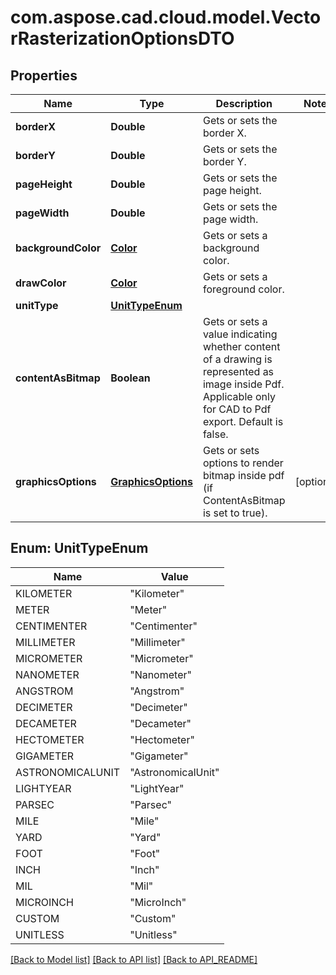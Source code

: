 
# com.aspose.cad.cloud.model.VectorRasterizationOptionsDTO

## Properties
Name | Type | Description | Notes
------------ | ------------- | ------------- | -------------
**borderX** | **Double** | Gets or sets the border X. | 
**borderY** | **Double** | Gets or sets the border Y. | 
**pageHeight** | **Double** | Gets or sets the page height. | 
**pageWidth** | **Double** | Gets or sets the page width. | 
**backgroundColor** | [**Color**](Color.md) | Gets or sets a background color. | 
**drawColor** | [**Color**](Color.md) | Gets or sets a foreground color. | 
**unitType** | [**UnitTypeEnum**](#UnitTypeEnum) |  | 
**contentAsBitmap** | **Boolean** | Gets or sets a value indicating whether content of a drawing is represented as image inside Pdf. Applicable only for CAD to Pdf export. Default is false. | 
**graphicsOptions** | [**GraphicsOptions**](GraphicsOptions.md) | Gets or sets options to render bitmap inside pdf (if ContentAsBitmap is set to true). |  [optional]


<a name="UnitTypeEnum"></a>
## Enum: UnitTypeEnum
Name | Value
---- | -----
KILOMETER | &quot;Kilometer&quot;
METER | &quot;Meter&quot;
CENTIMENTER | &quot;Centimenter&quot;
MILLIMETER | &quot;Millimeter&quot;
MICROMETER | &quot;Micrometer&quot;
NANOMETER | &quot;Nanometer&quot;
ANGSTROM | &quot;Angstrom&quot;
DECIMETER | &quot;Decimeter&quot;
DECAMETER | &quot;Decameter&quot;
HECTOMETER | &quot;Hectometer&quot;
GIGAMETER | &quot;Gigameter&quot;
ASTRONOMICALUNIT | &quot;AstronomicalUnit&quot;
LIGHTYEAR | &quot;LightYear&quot;
PARSEC | &quot;Parsec&quot;
MILE | &quot;Mile&quot;
YARD | &quot;Yard&quot;
FOOT | &quot;Foot&quot;
INCH | &quot;Inch&quot;
MIL | &quot;Mil&quot;
MICROINCH | &quot;MicroInch&quot;
CUSTOM | &quot;Custom&quot;
UNITLESS | &quot;Unitless&quot;


[[Back to Model list]](API_README.md#documentation-for-models) [[Back to API list]](API_README.md#documentation-for-api-endpoints) [[Back to API_README]](API_README.md)


